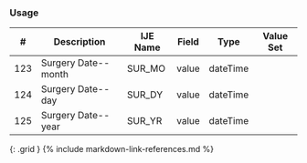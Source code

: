 ### Usage


| **#** |  **Description**   |  **IJE Name**   |  **Field**  |  **Type**  | **Value Set**  |
| ---------| ------------- | ------------ | -------------- | -------- | -------- |
| 123 | Surgery Date--month | SUR_MO| value | dateTime |  | 
| 124 | Surgery Date--day | SUR_DY| value | dateTime |  | 
| 125 | Surgery Date--year | SUR_YR| value | dateTime |  | 
{: .grid }
{% include markdown-link-references.md %}

